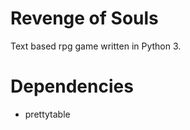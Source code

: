 <h1>Revenge of Souls</h1>
Text based rpg game written in Python 3.
<h1>Dependencies</h1>
<ul>
    <li>prettytable</li>
</ul>
